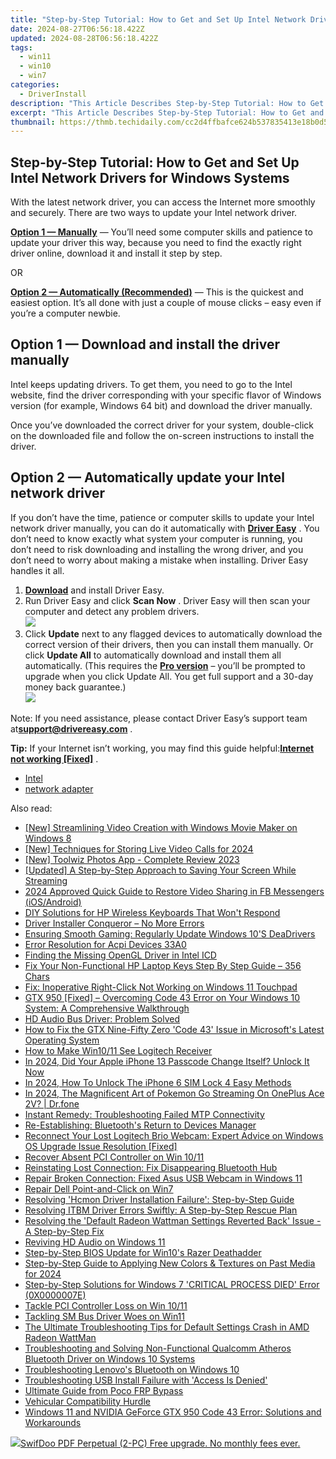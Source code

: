 ```yaml
---
title: "Step-by-Step Tutorial: How to Get and Set Up Intel Network Drivers for Windows Systems"
date: 2024-08-27T06:56:18.422Z
updated: 2024-08-28T06:56:18.422Z
tags:
  - win11
  - win10
  - win7
categories:
  - DriverInstall
description: "This Article Describes Step-by-Step Tutorial: How to Get and Set Up Intel Network Drivers for Windows Systems"
excerpt: "This Article Describes Step-by-Step Tutorial: How to Get and Set Up Intel Network Drivers for Windows Systems"
thumbnail: https://thmb.techidaily.com/cc2d4ffbafce624b537835413e18b0d5bee03ddebe9cf76be61f42eab18cd22c.jpg
---
```


## Step-by-Step Tutorial: How to Get and Set Up Intel Network Drivers for Windows Systems

With the latest network driver, you can access the Internet more smoothly and securely. There are two ways to update your Intel network driver. 

[**Option 1 — Manually**](https://tools.techidaily.com/drivereasy/download/) — You’ll need some computer skills and patience to update your driver this way, because you need to find the exactly right driver online, download it and install it step by step.

OR

[**Option 2 — Automatically (Recommended)**](https://www.drivereasy.com/knowledge/intel-network-drivers-download-and-install-for-windows-easily/#o2) — This is the quickest and easiest option. It’s all done with just a couple of mouse clicks – easy even if you’re a computer newbie.

##  Option 1 — Download and install the driver manually

 Intel keeps updating drivers. To get them, you need to go to the Intel website, find the driver corresponding with your specific flavor of Windows version (for example, Windows 64 bit) and download the driver manually.

 Once you’ve downloaded the correct driver for your system, double-click on the downloaded file and follow the on-screen instructions to install the driver.

##  Option 2 — Automatically update your Intel network driver

 If you don’t have the time, patience or computer skills to update your Intel network driver manually, you can do it automatically with **[Driver Easy](https://tools.techidaily.com/drivereasy/download/)**  . You don’t need to know exactly what system your computer is running, you don’t need to risk downloading and installing the wrong driver, and you don’t need to worry about making a mistake when installing. Driver Easy handles it all.

1. **[Download](https://tools.techidaily.com/drivereasy/download/)**  and install Driver Easy.
2. Run Driver Easy and click **Scan Now** . Driver Easy will then scan your computer and detect any problem drivers.  
![](https://images.drivereasy.com/wp-content/uploads/2018/11/img_5be2b22c5ea18.jpg)
3. Click **Update** next to any flagged devices to automatically download the correct version of their drivers, then you can install them manually. Or click **Update All** to automatically download and install them all automatically. (This requires the **[Pro version](https://tools.techidaily.com/drivereasy/download/)**  – you’ll be prompted to upgrade when you click Update All. You get full support and a 30-day money back guarantee.)  
![](https://images.drivereasy.com/wp-content/uploads/2018/11/img_5be2b23ca890d.jpg)  
    
 Note: If you need assistance, please contact Driver Easy’s support team at**support@drivereasy.com** .

**Tip:** If your Internet isn’t working, you may find this guide helpful:[**Internet not working \[Fixed\]**](https://tools.techidaily.com/drivereasy/download/) . 

* [Intel](https://tools.techidaily.com/drivereasy/download/)
* [network adapter](https://tools.techidaily.com/drivereasy/download/)

<ins class="adsbygoogle"
     style="display:block"
     data-ad-format="autorelaxed"
     data-ad-client="ca-pub-7571918770474297"
     data-ad-slot="1223367746"></ins>



<ins class="adsbygoogle"
     style="display:block"
     data-ad-client="ca-pub-7571918770474297"
     data-ad-slot="8358498916"
     data-ad-format="auto"
     data-full-width-responsive="true"></ins>

<span class="atpl-alsoreadstyle">Also read:</span>
<div><ul>
<li><a href="https://some-skills.techidaily.com/new-streamlining-video-creation-with-windows-movie-maker-on-windows-8/"><u>[New] Streamlining Video Creation with Windows Movie Maker on Windows 8</u></a></li>
<li><a href="https://visual-screen-recording.techidaily.com/new-techniques-for-storing-live-video-calls-for-2024/"><u>[New] Techniques for Storing Live Video Calls for 2024</u></a></li>
<li><a href="https://some-skills.techidaily.com/new-toolwiz-photos-app-complete-review-2023/"><u>[New] Toolwiz Photos App - Complete Review 2023</u></a></li>
<li><a href="https://screen-video-capture.techidaily.com/updated-a-step-by-step-approach-to-saving-your-screen-while-streaming/"><u>[Updated] A Step-by-Step Approach to Saving Your Screen While Streaming</u></a></li>
<li><a href="https://facebook-videos.techidaily.com/2024-approved-quick-guide-to-restore-video-sharing-in-fb-messengers-iosandroid/"><u>2024 Approved  Quick Guide to Restore Video Sharing in FB Messengers (iOS/Android)</u></a></li>
<li><a href="https://driver-error.techidaily.com/diy-solutions-for-hp-wireless-keyboards-that-wont-respond/"><u>DIY Solutions for HP Wireless Keyboards That Won't Respond</u></a></li>
<li><a href="https://driver-error.techidaily.com/driver-installer-conqueror-no-more-errors/"><u>Driver Installer Conqueror – No More Errors</u></a></li>
<li><a href="https://driver-error.techidaily.com/ensuring-smooth-gaming-regularly-update-windows-10s-deadrivers/"><u>Ensuring Smooth Gaming: Regularly Update Windows 10'S DeaDrivers</u></a></li>
<li><a href="https://driver-error.techidaily.com/error-resolution-for-acpi-devices-33a0/"><u>Error Resolution for Acpi Devices 33A0</u></a></li>
<li><a href="https://driver-error.techidaily.com/finding-the-missing-opengl-driver-in-intel-icd/"><u>Finding the Missing OpenGL Driver in Intel ICD</u></a></li>
<li><a href="https://driver-error.techidaily.com/fix-your-non-functional-hp-laptop-keys-step-by-step-guide-356-chars/"><u>Fix Your Non-Functional HP Laptop Keys Step By Step Guide – 356 Chars</u></a></li>
<li><a href="https://driver-error.techidaily.com/fix-inoperative-right-click-not-working-on-windows-11-touchpad/"><u>Fix: Inoperative Right-Click Not Working on Windows 11 Touchpad</u></a></li>
<li><a href="https://driver-error.techidaily.com/gtx-950-fixed-overcoming-code-43-error-on-your-windows-10-system-a-comprehensive-walkthrough/"><u>GTX 950 [Fixed] – Overcoming Code 43 Error on Your Windows 10 System: A Comprehensive Walkthrough</u></a></li>
<li><a href="https://driver-error.techidaily.com/hd-audio-bus-driver-problem-solved/"><u>HD Audio Bus Driver: Problem Solved</u></a></li>
<li><a href="https://driver-error.techidaily.com/how-to-fix-the-gtx-nine-fifty-zero-code-43-issue-in-microsofts-latest-operating-system/"><u>How to Fix the GTX Nine-Fifty Zero 'Code 43' Issue in Microsoft's Latest Operating System</u></a></li>
<li><a href="https://driver-error.techidaily.com/how-to-make-win1011-see-logitech-receiver/"><u>How to Make Win10/11 See Logitech Receiver</u></a></li>
<li><a href="https://ios-unlock.techidaily.com/in-2024-did-your-apple-iphone-13-passcode-change-itself-unlock-it-now-by-drfone-ios/"><u>In 2024, Did Your Apple iPhone 13 Passcode Change Itself? Unlock It Now</u></a></li>
<li><a href="https://sim-unlock.techidaily.com/in-2024-how-to-unlock-the-iphone-6-sim-lock-4-easy-methods-by-drfone-ios/"><u>In 2024, How To Unlock The iPhone 6 SIM Lock 4 Easy Methods</u></a></li>
<li><a href="https://android-pokemon-go.techidaily.com/in-2024-the-magnificent-art-of-pokemon-go-streaming-on-oneplus-ace-2v-drfone-by-drfone-virtual-android/"><u>In 2024, The Magnificent Art of Pokemon Go Streaming On OnePlus Ace 2V? | Dr.fone</u></a></li>
<li><a href="https://driver-error.techidaily.com/instant-remedy-troubleshooting-failed-mtp-connectivity/"><u>Instant Remedy: Troubleshooting Failed MTP Connectivity</u></a></li>
<li><a href="https://driver-error.techidaily.com/re-establishing-bluetooths-return-to-devices-manager/"><u>Re-Establishing: Bluetooth's Return to Devices Manager</u></a></li>
<li><a href="https://driver-error.techidaily.com/reconnect-your-lost-logitech-brio-webcam-expert-advice-on-windows-os-upgrade-issue-resolution-fixed/"><u>Reconnect Your Lost Logitech Brio Webcam: Expert Advice on Windows OS Upgrade Issue Resolution [Fixed]</u></a></li>
<li><a href="https://driver-error.techidaily.com/recover-absent-pci-controller-on-win-1011/"><u>Recover Absent PCI Controller on Win 10/11</u></a></li>
<li><a href="https://driver-error.techidaily.com/reinstating-lost-connection-fix-disappearing-bluetooth-hub/"><u>Reinstating Lost Connection: Fix Disappearing Bluetooth Hub</u></a></li>
<li><a href="https://driver-error.techidaily.com/repair-broken-connection-fixed-asus-usb-webcam-in-windows-11/"><u>Repair Broken Connection: Fixed Asus USB Webcam in Windows 11</u></a></li>
<li><a href="https://driver-error.techidaily.com/repair-dell-point-and-click-on-win7/"><u>Repair Dell Point-and-Click on Win7</u></a></li>
<li><a href="https://driver-error.techidaily.com/resolving-hcmon-driver-installation-failure-step-by-step-guide/"><u>Resolving 'Hcmon Driver Installation Failure': Step-by-Step Guide</u></a></li>
<li><a href="https://driver-error.techidaily.com/resolving-itbm-driver-errors-swiftly-a-step-by-step-rescue-plan/"><u>Resolving ITBM Driver Errors Swiftly: A Step-by-Step Rescue Plan</u></a></li>
<li><a href="https://driver-error.techidaily.com/resolving-the-default-radeon-wattman-settings-reverted-back-issue-a-step-by-step-fix/"><u>Resolving the 'Default Radeon Wattman Settings Reverted Back' Issue - A Step-by-Step Fix</u></a></li>
<li><a href="https://driver-error.techidaily.com/reviving-hd-audio-on-windows-11/"><u>Reviving HD Audio on Windows 11</u></a></li>
<li><a href="https://driver-error.techidaily.com/step-by-step-bios-update-for-win10s-razer-deathadder/"><u>Step-by-Step BIOS Update for Win10's Razer Deathadder</u></a></li>
<li><a href="https://instagram-videos.techidaily.com/step-by-step-guide-to-applying-new-colors-and-textures-on-past-media-for-2024/"><u>Step-by-Step Guide to Applying New Colors & Textures on Past Media for 2024</u></a></li>
<li><a href="https://driver-error.techidaily.com/step-by-step-solutions-for-windows-7-critical-process-died-error-0x0000007e/"><u>Step-by-Step Solutions for Windows 7 'CRITICAL PROCESS DIED' Error (0X0000007E)</u></a></li>
<li><a href="https://driver-error.techidaily.com/tackle-pci-controller-loss-on-win-1011/"><u>Tackle PCI Controller Loss on Win 10/11</u></a></li>
<li><a href="https://driver-error.techidaily.com/tackling-sm-bus-driver-woes-on-win11/"><u>Tackling SM Bus Driver Woes on Win11</u></a></li>
<li><a href="https://driver-error.techidaily.com/the-ultimate-troubleshooting-tips-for-default-settings-crash-in-amd-radeon-wattman/"><u>The Ultimate Troubleshooting Tips for Default Settings Crash in AMD Radeon WattMan</u></a></li>
<li><a href="https://driver-error.techidaily.com/troubleshooting-and-solving-non-functional-qualcomm-atheros-bluetooth-driver-on-windows-10-systems/"><u>Troubleshooting and Solving Non-Functional Qualcomm Atheros Bluetooth Driver on Windows 10 Systems</u></a></li>
<li><a href="https://driver-error.techidaily.com/troubleshooting-lenovos-bluetooth-on-windows-10/"><u>Troubleshooting Lenovo's Bluetooth on Windows 10</u></a></li>
<li><a href="https://driver-error.techidaily.com/troubleshooting-usb-install-failure-with-access-is-denied/"><u>Troubleshooting USB Install Failure with 'Access Is Denied'</u></a></li>
<li><a href="https://android-frp.techidaily.com/ultimate-guide-from-poco-frp-bypass-by-drfone-android/"><u>Ultimate Guide from Poco FRP Bypass</u></a></li>
<li><a href="https://driver-error.techidaily.com/vehicular-compatibility-hurdle/"><u>Vehicular Compatibility Hurdle</u></a></li>
<li><a href="https://driver-error.techidaily.com/windows-11-and-nvidia-geforce-gtx-950-code-43-error-solutions-and-workarounds/"><u>Windows 11 and NVIDIA GeForce GTX 950 Code 43 Error: Solutions and Workarounds</u></a></li>
</ul></div>

<!-- affiliate ads begin -->
<a href="https://purchase.swifdoo.com/order/checkout.php?PRODS=38709260&QTY=1&AFFILIATE=108875&CART=1"><img src="https://secure.avangate.com/images/merchant/8b932759a5a04ddb34bf79e3f9072e4b/products/Product%20box%20white-1024x1024.png" border="0">SwifDoo PDF Perpetual (2-PC)  Free upgrade. No monthly fees ever. </a>
<!-- affiliate ads end -->
